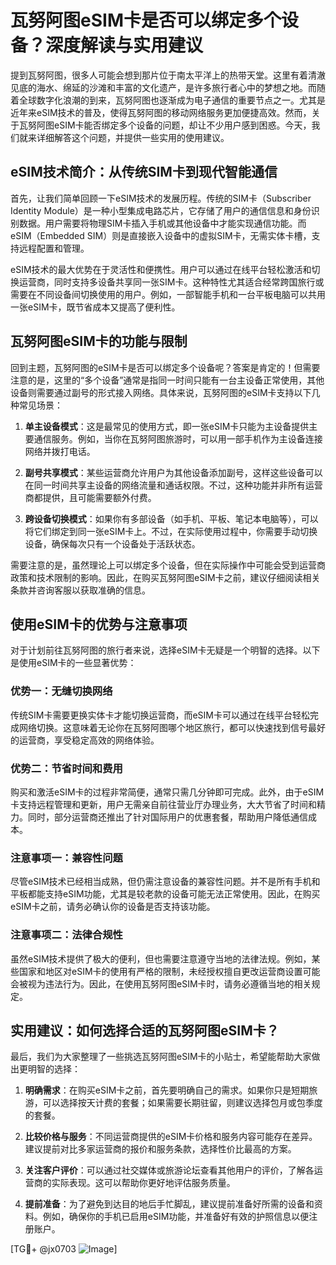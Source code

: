 # 瓦努阿图eSIM卡是否可以绑定多个设备？深度解读与实用建议

提到瓦努阿图，很多人可能会想到那片位于南太平洋上的热带天堂。这里有着清澈见底的海水、绵延的沙滩和丰富的文化遗产，是许多旅行者心中的梦想之地。而随着全球数字化浪潮的到来，瓦努阿图也逐渐成为电子通信的重要节点之一。尤其是近年来eSIM技术的普及，使得瓦努阿图的移动网络服务更加便捷高效。然而，关于瓦努阿图eSIM卡能否绑定多个设备的问题，却让不少用户感到困惑。今天，我们就来详细解答这个问题，并提供一些实用的使用建议。

## eSIM技术简介：从传统SIM卡到现代智能通信

首先，让我们简单回顾一下eSIM技术的发展历程。传统的SIM卡（Subscriber Identity Module）是一种小型集成电路芯片，它存储了用户的通信信息和身份识别数据。用户需要将物理SIM卡插入手机或其他设备中才能实现通信功能。而eSIM（Embedded SIM）则是直接嵌入设备中的虚拟SIM卡，无需实体卡槽，支持远程配置和管理。

eSIM技术的最大优势在于灵活性和便携性。用户可以通过在线平台轻松激活和切换运营商，同时支持多设备共享同一张SIM卡。这种特性尤其适合经常跨国旅行或需要在不同设备间切换使用的用户。例如，一部智能手机和一台平板电脑可以共用一张eSIM卡，既节省成本又提高了便利性。

## 瓦努阿图eSIM卡的功能与限制

回到主题，瓦努阿图的eSIM卡是否可以绑定多个设备呢？答案是肯定的！但需要注意的是，这里的“多个设备”通常是指同一时间只能有一台主设备正常使用，其他设备则需要通过副号的形式接入网络。具体来说，瓦努阿图的eSIM卡支持以下几种常见场景：

1. **单主设备模式**：这是最常见的使用方式，即一张eSIM卡只能为主设备提供主要通信服务。例如，当你在瓦努阿图旅游时，可以用一部手机作为主设备连接网络并拨打电话。

2. **副号共享模式**：某些运营商允许用户为其他设备添加副号，这样这些设备可以在同一时间共享主设备的网络流量和通话权限。不过，这种功能并非所有运营商都提供，且可能需要额外付费。

3. **跨设备切换模式**：如果你有多部设备（如手机、平板、笔记本电脑等），可以将它们绑定到同一张eSIM卡上。不过，在实际使用过程中，你需要手动切换设备，确保每次只有一个设备处于活跃状态。

需要注意的是，虽然理论上可以绑定多个设备，但在实际操作中可能会受到运营商政策和技术限制的影响。因此，在购买瓦努阿图eSIM卡之前，建议仔细阅读相关条款并咨询客服以获取准确的信息。

## 使用eSIM卡的优势与注意事项

对于计划前往瓦努阿图的旅行者来说，选择eSIM卡无疑是一个明智的选择。以下是使用eSIM卡的一些显著优势：

### 优势一：无缝切换网络

传统SIM卡需要更换实体卡才能切换运营商，而eSIM卡可以通过在线平台轻松完成网络切换。这意味着无论你在瓦努阿图哪个地区旅行，都可以快速找到信号最好的运营商，享受稳定高效的网络体验。

### 优势二：节省时间和费用

购买和激活eSIM卡的过程非常简便，通常只需几分钟即可完成。此外，由于eSIM卡支持远程管理和更新，用户无需亲自前往营业厅办理业务，大大节省了时间和精力。同时，部分运营商还推出了针对国际用户的优惠套餐，帮助用户降低通信成本。

### 注意事项一：兼容性问题

尽管eSIM技术已经相当成熟，但仍需注意设备的兼容性问题。并不是所有手机和平板都能支持eSIM功能，尤其是较老款的设备可能无法正常使用。因此，在购买eSIM卡之前，请务必确认你的设备是否支持该功能。

### 注意事项二：法律合规性

虽然eSIM技术提供了极大的便利，但也需要注意遵守当地的法律法规。例如，某些国家和地区对eSIM卡的使用有严格的限制，未经授权擅自更改运营商设置可能会被视为违法行为。因此，在使用瓦努阿图eSIM卡时，请务必遵循当地的相关规定。

## 实用建议：如何选择合适的瓦努阿图eSIM卡？

最后，我们为大家整理了一些挑选瓦努阿图eSIM卡的小贴士，希望能帮助大家做出更明智的选择：

1. **明确需求**：在购买eSIM卡之前，首先要明确自己的需求。如果你只是短期旅游，可以选择按天计费的套餐；如果需要长期驻留，则建议选择包月或包季度的套餐。

2. **比较价格与服务**：不同运营商提供的eSIM卡价格和服务内容可能存在差异。建议提前对比多家运营商的报价和服务条款，选择性价比最高的方案。

3. **关注客户评价**：可以通过社交媒体或旅游论坛查看其他用户的评价，了解各运营商的实际表现。这可以帮助你更好地评估服务质量。

4. **提前准备**：为了避免到达目的地后手忙脚乱，建议提前准备好所需的设备和资料。例如，确保你的手机已启用eSIM功能，并准备好有效的护照信息以便注册账户。

[TG💪+ @jx0703 ![Image](https://github.com/user-attachments/assets/dbca1d08-cadb-493c-b0ec-ad6f7a83f270)]